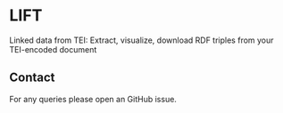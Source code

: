 # LIFT
Linked data from TEI: Extract, visualize, download RDF triples from your TEI-encoded document

## Contact
For any queries please open an GitHub issue.
